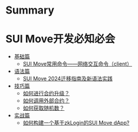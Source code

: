 # Summary

# SUI Move开发必知必会

- [基础篇]()
    - [SUI Move常用命令——网络交互命令（client）](./2024_04_06_sui_move_common_commands_1.md)
- [语法篇]()
    - [SUI Move 2024迁移指南及新语法实践](./2024_04_04_sui_move_how_to_migrate_to_move_2024.md)
- [技巧篇]()
    - [如何进行合约升级？](./2024_01_21_sui_move_how_to_upgrade_package.md)
    - [如何调用外部合约？](./2024_03_15_sui_move_how_to_call_other_package.md)
    - [如何获取随机数？](./2024_04_02_sui_move_how_to_get_random_number.md)
- [实战篇]()
    - [如何构建一个基于zkLogin的SUI Move dApp?](./2024_04_08_how_to_build_sui_move_dapp_with_zklogin.md)